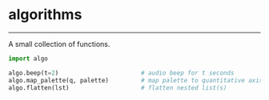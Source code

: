 # algorithms
<hr>
A small collection of functions.
<br>



```python
import algo

algo.beep(t=2)                       # audio beep for t seconds
algo.map_palette(q, palette)         # map palette to quantitative axis
algo.flatten(lst)                    # flatten nested list(s)
```

